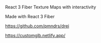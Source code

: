 React 3 Fiber Texture Maps with interactivity

Made with React 3 Fiber

https://github.com/pmndrs/drei

https://customglb.netlify.app/
